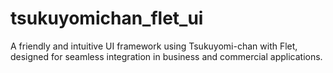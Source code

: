 # tsukuyomichan_flet_ui
A friendly and intuitive UI framework using Tsukuyomi-chan with Flet, designed for seamless integration in business and commercial applications.
